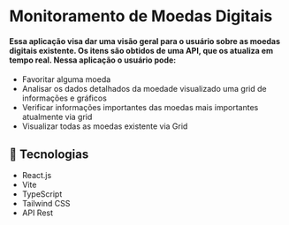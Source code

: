 # Monitoramento de Moedas Digitais

#### Essa aplicação visa dar uma visão geral para o usuário sobre as moedas digitais existente. Os itens são obtidos de uma API, que os atualiza em tempo real. Nessa aplicação o usuário pode:
- Favoritar alguma moeda
- Analisar os dados detalhados da moedade visualizado uma grid de informações e gráficos
- Verificar informações importantes das moedas mais importantes atualmente via grid
- Visualizar todas as moedas existente via Grid

## 🚀 Tecnologias

- React.js
- Vite
- TypeScript
- Tailwind CSS
- API Rest
